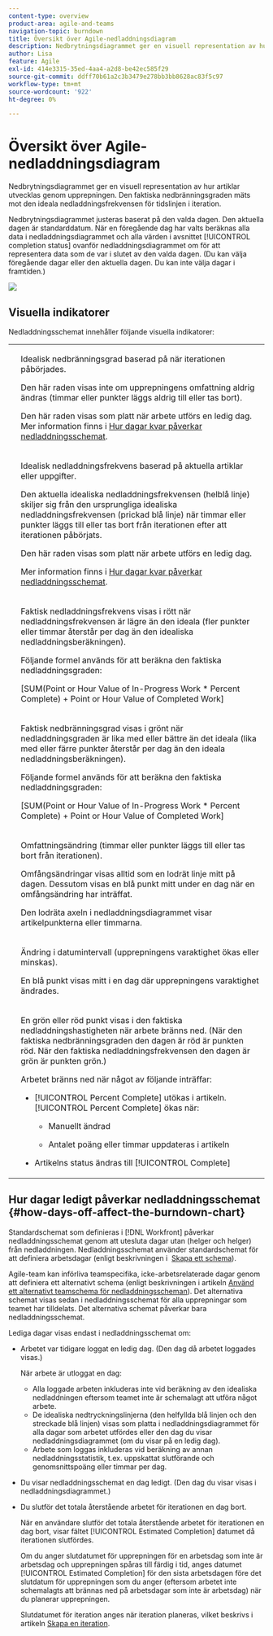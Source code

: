 ```yaml
---
content-type: overview
product-area: agile-and-teams
navigation-topic: burndown
title: Översikt över Agile-nedladdningsdiagram
description: Nedbrytningsdiagrammet ger en visuell representation av hur artiklar fortskrider genom iteration eller projekt. Den faktiska nedbränningsgraden mäts mot den ideala nedladdningsfrekvensen för tidslinjen för iteration eller projekt.
author: Lisa
feature: Agile
exl-id: 414e3315-35ed-4aa4-a2d8-be42ec585f29
source-git-commit: ddff70b61a2c3b3479e278bb3bb8628ac83f5c97
workflow-type: tm+mt
source-wordcount: '922'
ht-degree: 0%

---
```


# Översikt över Agile-nedladdningsdiagram

Nedbrytningsdiagrammet ger en visuell representation av hur artiklar utvecklas genom upprepningen. Den faktiska nedbränningsgraden mäts mot den ideala nedladdningsfrekvensen för tidslinjen i iteration.

Nedbrytningsdiagrammet justeras baserat på den valda dagen. Den aktuella dagen är standarddatum. När en föregående dag har valts beräknas alla data i nedladdningsdiagrammet och alla värden i avsnittet [!UICONTROL completion status] ovanför nedladdningsdiagrammet om för att representera data som de var i slutet av den valda dagen. (Du kan välja föregående dagar eller den aktuella dagen. Du kan inte välja dagar i framtiden.)

![](assets/agile-iteration-burndown-350x88.png)

## Visuella indikatorer

Nedladdningsschemat innehåller följande visuella indikatorer:

<table style="table-layout:auto"> 
 <col> 
 <col> 
 <tbody> 
  <tr> 
   <td role="rowheader"> <img src="assets/agile-iteration-burndown-dottedblue.png" alt=""> </td> 
   <td> <p>Idealisk nedbränningsgrad baserad på när iterationen påbörjades.</p> <p>Den här raden visas inte om upprepningens omfattning aldrig ändras (timmar eller punkter läggs aldrig till eller tas bort).</p> <p>Den här raden visas som platt när arbete utförs en ledig dag. Mer information finns i <a title="Använda Agile Burndown Chart" href="#how-days-off-affect-the-burndown-chart" class="MCXref xref">Hur dagar kvar påverkar nedladdningsschemat</a>.</p> </td> 
  </tr> 
  <tr> 
   <td role="rowheader"> <img src="assets/agile-iteration-burndown-solidblue.png" alt=""> </td> 
   <td> <p>Idealisk nedladdningsfrekvens baserad på aktuella artiklar eller uppgifter.</p> <p>Den aktuella idealiska nedladdningsfrekvensen (helblå linje) skiljer sig från den ursprungliga idealiska nedladdningsfrekvensen (prickad blå linje) när timmar eller punkter läggs till eller tas bort från iterationen efter att iterationen påbörjats.</p> <p>Den här raden visas som platt när arbete utförs en ledig dag.</p> <p>Mer information finns i <a title="Använda Agile Burndown Chart" href="#how-days-off-affect-the-burndown-chart" class="MCXref xref">Hur dagar kvar påverkar nedladdningsschemat</a>.</p> </td> 
  </tr> 
  <tr> 
   <td role="rowheader"> <img src="assets/agile-iteration-burndown-red.png" alt=""> </td> 
   <td> <p>Faktisk nedladdningsfrekvens visas i rött när nedladdningsfrekvensen är lägre än den ideala (fler punkter eller timmar återstår per dag än den idealiska nedladdningsberäkningen).</p> <p>Följande formel används för att beräkna den faktiska nedladdningsgraden:</p> <p>[SUM(Point or Hour Value of In-Progress Work * Percent Complete) + Point or Hour Value of Completed Work]</p> </td> 
  </tr> 
  <tr> 
   <td role="rowheader"> <img src="assets/agile-iteration-burndown-green.png" alt=""> </td> 
   <td> <p>Faktisk nedbränningsgrad visas i grönt när nedladdningsgraden är lika med eller bättre än det ideala (lika med eller färre punkter återstår per dag än den ideala nedladdningsberäkningen).</p> <p>Följande formel används för att beräkna den faktiska nedladdningsgraden:</p> <p>[SUM(Point or Hour Value of In-Progress Work * Percent Complete) + Point or Hour Value of Completed Work]</p> </td> 
  </tr> 
  <tr> 
   <td role="rowheader"> <img src="assets/agile-iteration-burndown-scope.png" alt=""> </td> 
   <td> <p>Omfattningsändring (timmar eller punkter läggs till eller tas bort från iterationen).</p> <p>Omfångsändringar visas alltid som en lodrät linje mitt på dagen. Dessutom visas en blå punkt mitt under en dag när en omfångsändring har inträffat.</p> <p>Den lodräta axeln i nedladdningsdiagrammet visar artikelpunkterna eller timmarna.</p> </td> 
  </tr> 
  <tr> 
   <td role="rowheader"> <img src="assets/agile-iteration-burndown-scope.png" alt=""> </td> 
   <td> <p>Ändring i datumintervall (upprepningens varaktighet ökas eller minskas).</p> <p>En blå punkt visas mitt i en dag där upprepningens varaktighet ändrades.</p> </td> 
  </tr> 
  <tr> 
   <td role="rowheader"> <img src="assets/agile-iteration-burndown-scope.png" alt=""> </td> 
   <td> <p>En grön eller röd punkt visas i den faktiska nedladdningshastigheten när arbete bränns ned. (När den faktiska nedbränningsgraden den dagen är röd är punkten röd. När den faktiska nedladdningsfrekvensen den dagen är grön är punkten grön.)</p> <p>Arbetet bränns ned när något av följande inträffar:</p> 
    <ul> 
     <li> [!UICONTROL Percent Complete] utökas i artikeln.<br>[!UICONTROL Percent Complete] ökas när: 
      <ul> 
       <li> <p>Manuellt ändrad</p> </li> 
       <li> <p>Antalet poäng eller timmar uppdateras i artikeln</p> </li> 
      </ul></li>  
     <li>Artikelns status ändras till [!UICONTROL Complete]</li> 
    </ul> </td> 
  </tr> 
 </tbody> 
</table>

## Hur dagar ledigt påverkar nedladdningsschemat {#how-days-off-affect-the-burndown-chart}

Standardschemat som definieras i [!DNL Workfront] påverkar nedladdningsschemat genom att utesluta dagar utan (helger och helger) från nedladdningen. Nedladdningsschemat använder standardschemat för att definiera arbetsdagar (enligt beskrivningen i  [Skapa ett schema](../../../administration-and-setup/set-up-workfront/configure-timesheets-schedules/create-schedules.md)).

Agile-team kan införliva teamspecifika, icke-arbetsrelaterade dagar genom att definiera ett alternativt schema (enligt beskrivningen i artikeln [Använd ett alternativt teamschema för nedladdningsscheman](../../../agile/use-scrum-in-an-agile-team/burndown/use-alt-team-schedule-burndown-charts.md)). Det alternativa schemat visas sedan i nedladdningsschemat för alla upprepningar som teamet har tilldelats. Det alternativa schemat påverkar bara nedladdningsschemat.

Lediga dagar visas endast i nedladdningsschemat om:

* Arbetet var tidigare loggat en ledig dag. (Den dag då arbetet loggades visas.)

  När arbete är utloggat en dag:

   * Alla loggade arbeten inkluderas inte vid beräkning av den idealiska nedladdningen eftersom teamet inte är schemalagt att utföra något arbete.
   * De idealiska nedtryckningslinjerna (den helfyllda blå linjen och den streckade blå linjen) visas som platta i nedladdningsdiagrammet för alla dagar som arbetet utfördes eller den dag du visar nedladdningsdiagrammet (om du visar på en ledig dag).
   * Arbete som loggas inkluderas vid beräkning av annan nedladdningsstatistik, t.ex. uppskattat slutförande och genomsnittspoäng eller timmar per dag.

* Du visar nedladdningsschemat en dag ledigt. (Den dag du visar visas i nedladdningsdiagrammet.)
* Du slutför det totala återstående arbetet för iterationen en dag bort.

  När en användare slutför det totala återstående arbetet för iterationen en dag bort, visar fältet [!UICONTROL Estimated Completion] datumet då iterationen slutfördes.

  Om du anger slutdatumet för upprepningen för en arbetsdag som inte är arbetsdag och upprepningen spåras till färdig i tid, anges datumet [!UICONTROL Estimated Completion] för den sista arbetsdagen före det slutdatum för upprepningen som du anger (eftersom arbetet inte schemalagts att brännas ned på arbetsdagar som inte är arbetsdag) när du planerar upprepningen.

  Slutdatumet för iteration anges när iteration planeras, vilket beskrivs i artikeln [Skapa en iteration](../../../agile/use-scrum-in-an-agile-team/iterations/create-an-iteration.md).
